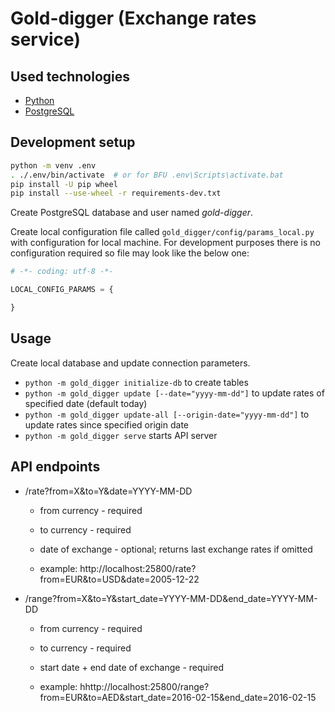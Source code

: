 # Gold-digger (Exchange rates service)


## Used technologies
 - [Python](https://www.python.org/)
 - [PostgreSQL](http://www.postgresql.org/)


## Development setup
```sh
python -m venv .env
. ./.env/bin/activate  # or for BFU .env\Scripts\activate.bat
pip install -U pip wheel
pip install --use-wheel -r requirements-dev.txt
```

Create PostgreSQL database and user named *gold-digger*.

Create local configuration file called `gold_digger/config/params_local.py` with configuration for local machine.
For development purposes there is no configuration required so file may look like the below one:

```python
# -*- coding: utf-8 -*-

LOCAL_CONFIG_PARAMS = {

}
```

## Usage
Create local database and update connection parameters.

* `python -m gold_digger initialize-db` to create tables
* `python -m gold_digger update [--date="yyyy-mm-dd"]` to update rates of specified date (default today)
* `python -m gold_digger update-all [--origin-date="yyyy-mm-dd"]` to update rates since specified origin date
* `python -m gold_digger serve` starts API server

## API endpoints

* /rate?from=X&to=Y&date=YYYY-MM-DD
	* from currency - required
	* to currency - required 
	* date of exchange - optional; returns last exchange rates if omitted 

	* example: http://localhost:25800/rate?from=EUR&to=USD&date=2005-12-22

* /range?from=X&to=Y&start_date=YYYY-MM-DD&end_date=YYYY-MM-DD
	* from currency - required
	* to currency - required
	* start date + end date of exchange - required
	
    * example: hhttp://localhost:25800/range?from=EUR&to=AED&start_date=2016-02-15&end_date=2016-02-15